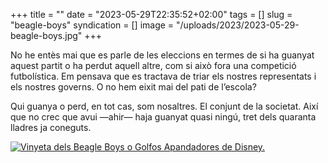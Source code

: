 +++
title = ""
date = "2023-05-29T22:35:52+02:00"
tags = []
slug = "beagle-boys"
syndication = []
image = "/uploads/2023/2023-05-29-beagle-boys.jpg"
+++

No he entès mai que es parle de les eleccions en termes de si ha guanyat aquest partit o ha perdut aquell altre, com si això fora una competició futbolística. Em pensava que es tractava de triar els nostres representats i els nostres governs. O no hem eixit mai del pati de l’escola?

Qui guanya o perd, en tot cas, som nosaltres. El conjunt de la societat. Així que no crec que avui —ahir— haja guanyat quasi ningú, tret dels quaranta lladres ja coneguts.

<a href="https://en.wikipedia.org/wiki/Beagle_Boys"><img src="/uploads/2023/2023-05-29-beagle-boys.jpg" alt="Vinyeta dels Beagle Boys o Golfos Apandadores de Disney."></a>